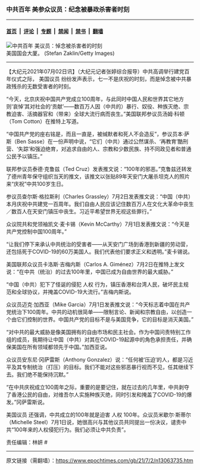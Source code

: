 ### 中共百年 美参众议员：纪念被暴政杀害者时刻

---

#### [首页](../../../..?n13063735) &nbsp;|&nbsp; [评论](../../../../../epoch-comment?n13063735) &nbsp;|&nbsp; [专题](../../../../../epoch-special?n13063735) &nbsp;|&nbsp; [禁闻](../../../../../epoch-news?n13063735) &nbsp;|&nbsp; [禁书](../../../../../books?n13063735) &nbsp;|&nbsp; [翻墙](https://github.com/gfw-breaker/nogfw/blob/master/README.md?n13063735)


<div><img alt="中共百年 美议员：悼念被杀害者的时刻" class="attachment-djy_600_400 size-djy_600_400 wp-post-image" src="https://i.epochtimes.com/assets/uploads/2021/06/id13015095-gettyimages-2062513--600x373.jpeg"/>
<div class="caption">
 美国国会大厦。 (Stefan Zaklin/Getty Images)
</div></div><hr/><div class="post_content" id="artbody" itemprop="articleBody">
 <!-- article content begin -->
 <p>
  【大纪元2021年07月02日讯】（大纪元记者张婷综合报导）中共高调举行建党百年仪式之际，
  <ok href="https://www.epochtimes.com/gb/tag/%E7%BE%8E%E5%9B%BD%E8%AE%AE%E5%91%98.html">
   美国议员
  </ok>
  纷纷发声表示，七一不是庆祝的时刻，而是悼念被中共暴政残杀的无数受害者的时刻。
 </p>
 <p>
  “今天，北京庆祝中国共产党成立100周年，与此同时中国人民和世界其它地方则‘哀悼’其对社会的‘贡献’——数百万人因（中共的）暴行、奴役、种族灭绝、宗教迫害、活摘器官和（带来）全球大流行病而丧生。”美国联邦参议员汤姆‧科顿（Tom Cotton）在推特上写道。
 </p>
 <p>
  “中国共产党的座右铭是，而且一直是，被缄默者和死人不会造反”，参议员本‧萨斯（Ben Sasse）在一份声明中说，“它们（中共）通过公然谋杀、‘再教育’酷刑营、‘失踪’和强迫绝育，对追求自由的人、宗教和少数民族、持不同政见者和普通公民予以镇压。”
 </p>
 <p>
  联邦参议员泰德‧克鲁兹（Ted Cruz）发表推文说：“100年的邪恶。”克鲁兹还转发了德州青年保守组织当天的推文，该推文以张贴89年天安门大屠杀坦克人的照片来“庆祝”中共100岁生日。
 </p>
 <p>
  参议员查尔斯‧格拉斯利（Charles Grassley）7月2日发表推文说：“中国（中共）本月庆祝中共建党一百周年。我们自由人民应该记住数百万人在文化大革命中丧生／数百人在天安门镇压中丧生。习近平希望世界无视这些罪行。”
 </p>
 <p>
  众议院共和党领袖凯文‧麦卡锡（Kevin McCarthy）7月1日发表推文说：“今天是共产党控制中国100周年。”
 </p>
 <p>
  “让我们停下来承认中共统治的受害者——从天安门广场到香港到新疆的劳动营，还包括死于COVID-19的60万美国人。我们代表他们要求正义和透明。”麦卡锡说。
 </p>
 <p>
  美国联邦众议员卡洛斯‧吉梅内斯（Carlos A. Giménez）7月2日在推特上发文说：“在中共（统治）的过去100年里，中国已成为自由世界的最大威胁。”
 </p>
 <p>
  “中国（中共）犯下了怪诞的侵犯
  <ok href="https://www.epochtimes.com/gb/tag/%E4%BA%BA%E6%9D%83.html">
   人权
  </ok>
  行为，镇压香港和台湾人民，破坏民主规范和全球协议，并掩盖COVID-19大流行。”吉梅内斯说。
 </p>
 <p>
  众议员迈克‧加西亚（Mike Garcia）7月1日发表推文说：“今天标志着中国在共产党统治下100周年。中共的动机很简单——限制言论、新闻和宗教自由，以创造一个由它们控制的世界。中国共产党的目标不是与美国竞争，它的目标是消灭美国。”
 </p>
 <p>
  “对中共的最大威胁是像美国拥有的自由市场和民主社会。作为中国问责特别工作组的成员，我期待让中国（中共）对其在COVID-19起源中的角色承担责任，并确保美国在所有领域都领先于中国。”加西亚说。
 </p>
 <p>
  众议员安东尼‧冈萨雷斯（Anthony Gonzalez）说：“任何被‘压迫’的人，都是习近平及其专制统治（打压）的目标。我们不能对这些邪恶暴行视而不见，任其继续下去。我们绝不能保持沉默。”
 </p>
 <p>
  “在中共庆祝成立100周年之际，重要的是要记住，就在过去的几年里，中共剥夺了香港公民的自由，对维吾尔人实施种族灭绝，同时引发和掩盖了COVID-19的爆发。”冈萨雷斯说。
 </p>
 <p>
  <ok href="https://www.epochtimes.com/gb/tag/%E7%BE%8E%E5%9B%BD%E8%AE%AE%E5%91%98.html">
   美国议员
  </ok>
  还强调，中共成立的100年就是迫害
  <ok href="https://www.epochtimes.com/gb/tag/%E4%BA%BA%E6%9D%83.html">
   人权
  </ok>
  100年。众议员米歇尔‧斯蒂尔（Michelle Steel）7月1日说，她很高兴与其他议员共同提出一份决议，谴责中共“100年来的人权侵犯行为。我们必须让中共负责”。
 </p>
 <p>
  责任编辑：林妍 #
 </p>
 <!-- article content end -->
 <div id="below_article_ad">
 </div>
</div>


---

原文链接（需翻墙）：https://www.epochtimes.com/gb/21/7/2/n13063735.htm